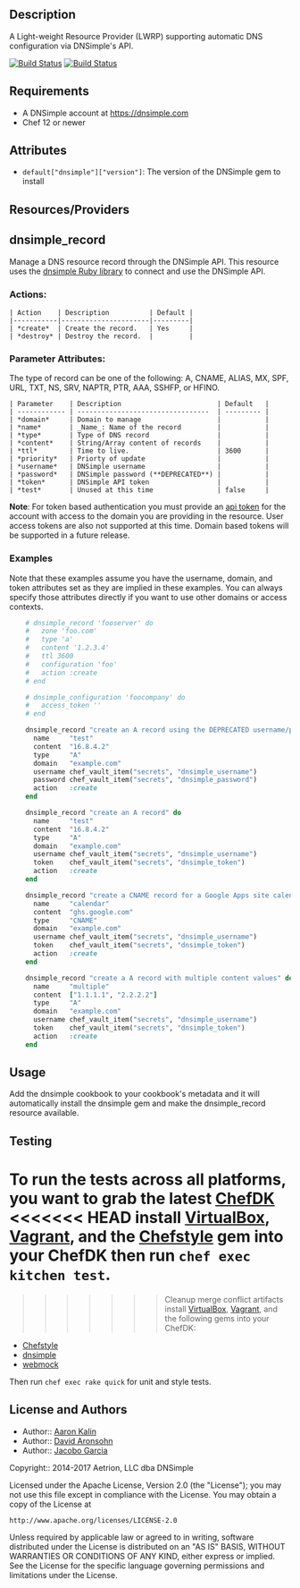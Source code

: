 ## Description

A Light-weight Resource Provider (LWRP) supporting
automatic DNS configuration via DNSimple's API.

[![Build Status](https://travis-ci.org/dnsimple/chef-dnsimple.png?branch=master)](https://travis-ci.org/dnsimple/chef-dnsimple)
[![Build Status](https://jenkins-01.eastus.cloudapp.azure.com/job/dnsimple-cookbook/badge/icon)](https://jenkins-01.eastus.cloudapp.azure.com/job/dnsimple-cookbook/)

## Requirements

* A DNSimple account at https://dnsimple.com
* Chef 12 or newer

## Attributes

- `default["dnsimple"]["version"]`: The version of the DNSimple gem to install

## Resources/Providers

dnsimple\_record
----------------

Manage a DNS resource record through the DNSimple API. This resource uses
the [dnsimple Ruby library](http://rubygems.org/gems/dnsimple) to connect and
use the DNSimple API.

### Actions:

    | Action    | Description          | Default |
    |-----------|----------------------|---------|
    | *create*  | Create the record.   | Yes     |
    | *destroy* | Destroy the record.  |         |

### Parameter Attributes:

The type of record can be one of the following: A, CNAME, ALIAS, MX,
SPF, URL, TXT, NS, SRV, NAPTR, PTR, AAA, SSHFP, or HFINO.

    | Parameter    | Description                        | Default   |
    | ------------ | ---------------------------------  | --------- |
    | *domain*     | Domain to manage                   |           |
    | *name*       | _Name_: Name of the record         |           |
    | *type*       | Type of DNS record                 |           |
    | *content*    | String/Array content of records    |           |
    | *ttl*        | Time to live.                      | 3600      |
    | *priority*   | Priorty of update                  |           |
    | *username*   | DNSimple username                  |           |
    | *password*   | DNSimple password (**DEPRECATED**) |           |
    | *token*      | DNSimple API token                 |           |
    | *test*       | Unused at this time                | false     |

**Note**: For token based authentication you must provide an [api token][] for
the account with access to the domain you are providing in the resource. User
access tokens are also not supported at this time.  Domain based tokens will be
supported in a future release.

### Examples

Note that these examples assume you have the username, domain, and token
attributes set as they are implied in these examples. You can always specify
those attributes directly if you want to use other domains or access contexts.

```ruby
    # dnsimple_record 'fooserver' do
    #   zone 'foo.com'
    #   type 'a'
    #   content '1.2.3.4'
    #   ttl 3600
    #   configuration 'foo'
    #   action :create
    # end

    # dnsimple_configuration 'foocompany' do
    #   access_token ''
    # end

    dnsimple_record "create an A record using the DEPRECATED username/password authentication" do
      name     "test"
      content  "16.8.4.2"
      type     "A"
      domain   "example.com"
      username chef_vault_item("secrets", "dnsimple_username")
      password chef_vault_item("secrets", "dnsimple_password")
      action   :create
    end

    dnsimple_record "create an A record" do
      name     "test"
      content  "16.8.4.2"
      type     "A"
      domain   "example.com"
      username chef_vault_item("secrets", "dnsimple_username")
      token    chef_vault_item("secrets", "dnsimple_token")
      action   :create
    end

    dnsimple_record "create a CNAME record for a Google Apps site calendar" do
      name     "calendar"
      content  "ghs.google.com"
      type     "CNAME"
      domain   "example.com"
      username chef_vault_item("secrets", "dnsimple_username")
      token    chef_vault_item("secrets", "dnsimple_token")
      action   :create
    end

    dnsimple_record "create a A record with multiple content values" do
      name     "multiple"
      content  ["1.1.1.1", "2.2.2.2"]
      type     "A"
      domain   "example.com"
      username chef_vault_item("secrets", "dnsimple_username")
      token    chef_vault_item("secrets", "dnsimple_token")
      action   :create
    end
```

## Usage

Add the dnsimple cookbook to your cookbook's metadata and it will automatically
install the dnsimple gem and make the dnsimple\_record resource available.

## Testing

To run the tests across all platforms, you want to grab the latest [ChefDK][]
<<<<<<< HEAD
install [VirtualBox][], [Vagrant][], and the [Chefstyle][] gem into your ChefDK
then run `chef exec kitchen test`.
=======
>>>>>>> Cleanup merge conflict artifacts
install [VirtualBox][], [Vagrant][], and the following gems into your ChefDK:

* [Chefstyle][]
* [dnsimple][dnsimple-gem]
* [webmock][]

Then run `chef exec rake quick` for unit and style tests.

## License and Authors

* Author:: [Aaron Kalin](https://github.com/martinisoft)
* Author:: [David Aronsohn](https://github.com/tbunnyman)
* Author:: [Jacobo Garcia](https://github.com/therobot)

Copyright:: 2014-2017 Aetrion, LLC dba DNSimple

Licensed under the Apache License, Version 2.0 (the "License");
you may not use this file except in compliance with the License.
You may obtain a copy of the License at

    http://www.apache.org/licenses/LICENSE-2.0

Unless required by applicable law or agreed to in writing, software
distributed under the License is distributed on an "AS IS" BASIS,
WITHOUT WARRANTIES OR CONDITIONS OF ANY KIND, either express or implied.
See the License for the specific language governing permissions and
limitations under the License.

[ChefDK]: https://downloads.chef.io/chef-dk/
[VirtualBox]: https://www.virtualbox.org/wiki/Downloads
[Vagrant]: https://www.vagrantup.com/downloads.html
[Chefstyle]: https://github.com/chef/chefstyle
[api token]: https://developer.dnsimple.com/v1/authentication/#api-token
[dnsimple-gem]: https://rubygems.org/gems/dnsimple
[webmock]: https://rubygems.org/gems/webmock
